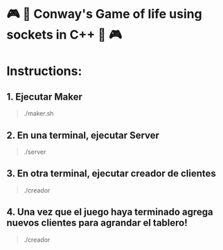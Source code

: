 # :video_game: :space_invader: Conway's Game of life using sockets in C++ :space_invader: :video_game:

# Instructions:

## 1. Ejecutar Maker

> ./maker.sh

## 2. En una terminal, ejecutar Server

> ./server

## 3. En otra terminal, ejecutar creador de clientes

> ./creador

## 4. Una vez que el juego haya terminado agrega nuevos clientes para agrandar el tablero!

> ./creador

